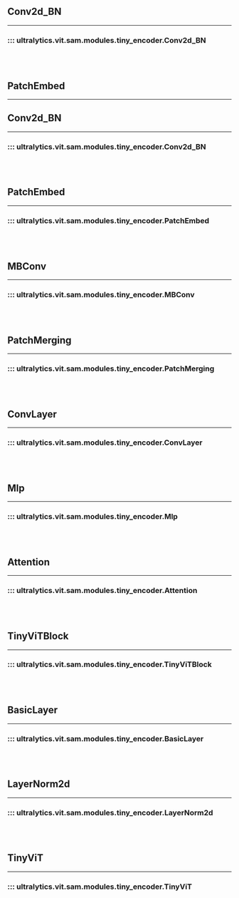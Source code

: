 ## Conv2d_BN
---
### ::: ultralytics.vit.sam.modules.tiny_encoder.Conv2d_BN
<br><br>

## PatchEmbed
---

## Conv2d_BN
---
### ::: ultralytics.vit.sam.modules.tiny_encoder.Conv2d_BN
<br><br>

## PatchEmbed
---
### ::: ultralytics.vit.sam.modules.tiny_encoder.PatchEmbed
<br><br>

## MBConv
---
### ::: ultralytics.vit.sam.modules.tiny_encoder.MBConv
<br><br>

## PatchMerging
---
### ::: ultralytics.vit.sam.modules.tiny_encoder.PatchMerging
<br><br>

## ConvLayer
---
### ::: ultralytics.vit.sam.modules.tiny_encoder.ConvLayer
<br><br>

## Mlp
---
### ::: ultralytics.vit.sam.modules.tiny_encoder.Mlp
<br><br>

## Attention
---
### ::: ultralytics.vit.sam.modules.tiny_encoder.Attention
<br><br>

## TinyViTBlock
---
### ::: ultralytics.vit.sam.modules.tiny_encoder.TinyViTBlock
<br><br>

## BasicLayer
---
### ::: ultralytics.vit.sam.modules.tiny_encoder.BasicLayer
<br><br>

## LayerNorm2d
---
### ::: ultralytics.vit.sam.modules.tiny_encoder.LayerNorm2d
<br><br>

## TinyViT
---
### ::: ultralytics.vit.sam.modules.tiny_encoder.TinyViT
<br><br>
